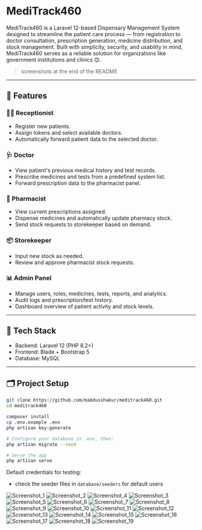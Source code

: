 # MediTrack460

MediTrack460 is a Laravel 12-based Dispensary Management System designed to streamline the patient care process — from registration to doctor consultation, prescription generation, medicine distribution, and stock management. Built with simplicity, security, and usability in mind, MediTrack460 serves as a reliable solution for organizations like government institutions and clinics 😊.

> screenshots at the end of the README
---

## 🚀 Features

### 👩‍💼 Receptionist
- Register new patients.
- Assign tokens and select available doctors.
- Automatically forward patient data to the selected doctor.

### 🩺 Doctor
- View patient's previous medical history and test records.
- Prescribe medicines and tests from a predefined system list.
- Forward prescription data to the pharmacist panel.

### 💊 Pharmacist
- View current prescriptions assigned.
- Dispense medicines and automatically update pharmacy stock.
- Send stock requests to storekeeper based on demand.

### 📦 Storekeeper
- Input new stock as needed.
- Review and approve pharmacist stock requests.

### 📊 Admin Panel
- Manage users, roles, medicines, tests, reports, and analytics.
- Audit logs and prescription/test history.
- Dashboard overview of patient activity and stock levels.

---

## 🧰 Tech Stack

- Backend: Laravel 12 (PHP 8.2+)
- Frontend: Blade + Bootstrap 5
- Database: MySQL

---

## 🗂 Project Setup

```bash
git clone https://github.com/mabdusshakur/meditrack460.git
cd meditrack460

composer install
cp .env.example .env
php artisan key:generate

# Configure your database in .env, then:
php artisan migrate --seed

# Serve the app
php artisan serve
````

Default credentials for testing:
- check the seeder files in `database/seeders` for default users



![Screenshot_1](https://github.com/user-attachments/assets/077ff9e8-f181-4627-9783-f6bea6c5313b)
![Screenshot_2](https://github.com/user-attachments/assets/4d370f82-acb8-4698-b642-c3a971ff2508)
![Screenshot_4](https://github.com/user-attachments/assets/06855f12-7028-4949-97d8-4828fde663be)
![Screenshot_3](https://github.com/user-attachments/assets/ff4a20b4-af7e-4a89-8e39-1335d9f3fa3d)
![Screenshot_5](https://github.com/user-attachments/assets/c2374b1f-0785-4aaa-8447-685def09b8de)
![Screenshot_6](https://github.com/user-attachments/assets/f0ebc62c-9f42-4d58-9083-bf3c1e39ae56)
![Screenshot_7](https://github.com/user-attachments/assets/66555ef1-bf99-4e58-b13b-6b02c4222024)
![Screenshot_8](https://github.com/user-attachments/assets/b5cf2c05-9771-4740-9a70-3761a8d19050)
![Screenshot_9](https://github.com/user-attachments/assets/118b4aee-97a4-4371-85ef-912450146bbd)
![Screenshot_10](https://github.com/user-attachments/assets/6df800ae-533e-4c05-a67a-1e8d75ac533f)
![Screenshot_11](https://github.com/user-attachments/assets/b550ef55-a0b1-494c-87c9-55c4e613deff)
![Screenshot_12](https://github.com/user-attachments/assets/07b299ce-d3ff-4b55-9361-65d7d86c30ea)
![Screenshot_13](https://github.com/user-attachments/assets/9a91c971-29fc-4a6d-a5ed-0ede83bfa088)
![Screenshot_14](https://github.com/user-attachments/assets/e703796e-7734-4775-8158-41b8b253c4fd)
![Screenshot_15](https://github.com/user-attachments/assets/7aa59783-c02e-40a1-9a2a-273ff55d01b8)
![Screenshot_16](https://github.com/user-attachments/assets/ff6bf044-d8e7-4bc8-8a50-dee7bc52f65e)
![Screenshot_17](https://github.com/user-attachments/assets/e5f81e7f-9f0f-4389-a69a-238234ae8749)
![Screenshot_18](https://github.com/user-attachments/assets/9cad97b4-1004-4d67-98c1-5f3774493536)
![Screenshot_19](https://github.com/user-attachments/assets/2ca79513-0e17-433d-bd4e-d7a0ae9dadab)
